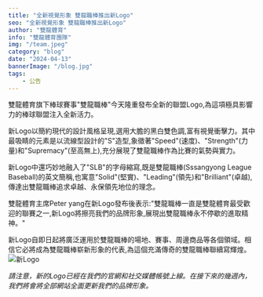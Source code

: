 ```yaml
---
title: "全新視覺形象 雙龍職棒推出新Logo"
seo: "全新視覺形象 雙龍職棒推出新Logo"
author: "雙龍體育"
info: "雙龍體育團隊"
img: "/team.jpeg"
category: "blog"
date: "2024-04-13"
bannerImage: "/blog.jpg"
tags:
    - 公告
---
```



雙龍體育旗下棒球賽事"雙龍職棒"今天隆重發布全新的聯盟Logo,為這項極具影響力的棒球聯盟注入全新活力。

新Logo以簡約現代的設計風格呈現,選用大膽的黑白雙色調,富有視覺衝擊力。其中最吸睛的元素是以流線型設計的"S"造型,象徵著"Speed"(速度)、"Strength"(力量)和"Supremacy"(至高無上),充分展現了雙龍職棒作為比賽的氣勢與實力。

新Logo中還巧妙地融入了"SLB"的字母縮寫,既是雙龍職棒(Sssangyong League Baseball)的英文簡稱,也寓意"Solid"(堅實)、"Leading"(領先)和"Brilliant"(卓越),傳達出雙龍職棒追求卓越、永保領先地位的理念。

雙龍體育主席Peter yang在新Logo發布後表示:"雙龍職棒一直是雙龍體育最受歡迎的聯賽之一,新Logo將擦亮我們的品牌形象,展現出雙龍職棒永不停歇的進取精神。"

新Logo自即日起將廣泛運用於雙龍職棒的場地、賽事、周邊商品等各個領域。相信它必將成為雙龍職棒崭新形象的代表,為這個充滿傳奇的雙龍職棒聯續寫輝煌。
![新Logo](https://i.ibb.co/t4LtSpg/OIG1.jpg")

_請注意，新的Logo已經在我們的官網和社交媒體帳號上線。在接下來的幾週內，我們將會將全部網站全面更新我們的品牌形象。_